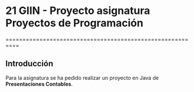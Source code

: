 # 21 GIIN - Proyecto asignatura Proyectos de Programación
==========================================================

## Introducción
Para la asignatura se ha pedido realizar un proyecto en Java de **Presentaciones Contables**.


